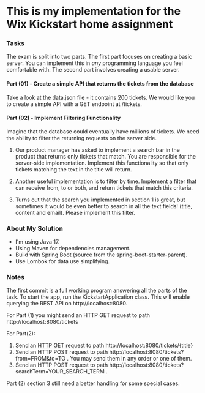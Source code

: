 # This is my implementation for the Wix Kickstart home assignment #

### Tasks
The exam is split into two parts. The first part focuses on creating a basic server. You can implement this in *any* programming language you feel comfortable with. The second part involves creating a usable server.

#### Part (01) - Create a simple API that returns the tickets from the database
Take a look at the  data.json file - it contains 200 tickets. We would like you to create a simple API with a GET endpoint at /tickets.

#### Part (02) - Implement Filtering Functionality
Imagine that the database could eventually have millions of tickets. We need the ability to filter the returning requests on the server side.

1. Our product manager has asked to implement a search bar in the product that returns only tickets that match. You are responsible for the server-side implementation. Implement this functionality so that only tickets matching the text in the title will return.

2. Another useful implementation is to filter by time. Implement a filter that can receive from, to or both, and return tickets that match this criteria.​

3. Turns out that the search you implemented in section 1 is great, but sometimes it would be even better to search in all the text fields! (title, content and email). Please implement this filter.

### About My Solution
* I'm using Java 17.
* Using Maven for dependencies management.
* Build with Spring Boot (source from the spring-boot-starter-parent).
* Use Lombok for data use simplifying.

### Notes
The first commit is a full working program answering all the parts of the task.
To start the app, run the KickstartApplication class. This will enable querying the REST API on http://localhost:8080.

For Part (1) you might send an HTTP GET request to path http://localhost:8080/tickets

For Part(2):
1. Send an HTTP GET request to path http://localhost:8080/tickets/{title}
2. Send an HTTP POST request to path http://localhost:8080/tickets?from=FROM&to=TO . You may send them in any order or one of them.
3. Send an HTTP POST request to path http://localhost:8080/tickets?searchTerm=YOUR_SEARCH_TERM .

Part (2) section 3 still need a better handling for some special cases.